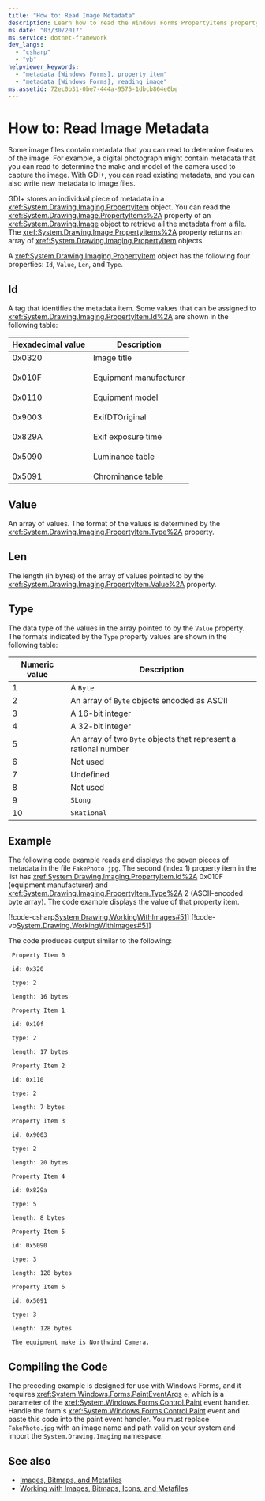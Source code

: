 ```yaml
---
title: "How to: Read Image Metadata"
description: Learn how to read the Windows Forms PropertyItems property of an Image object to retrieve all the metadata from a file.
ms.date: "03/30/2017"
ms.service: dotnet-framework
dev_langs:
  - "csharp"
  - "vb"
helpviewer_keywords:
  - "metadata [Windows Forms], property item"
  - "metadata [Windows Forms], reading image"
ms.assetid: 72ec0b31-0be7-444a-9575-1dbcb864e0be
---
```

# How to: Read Image Metadata

Some image files contain metadata that you can read to determine features of the image. For example, a digital photograph might contain metadata that you can read to determine the make and model of the camera used to capture the image. With GDI+, you can read existing metadata, and you can also write new metadata to image files.

GDI+ stores an individual piece of metadata in a <xref:System.Drawing.Imaging.PropertyItem> object. You can read the <xref:System.Drawing.Image.PropertyItems%2A> property of an <xref:System.Drawing.Image> object to retrieve all the metadata from a file. The <xref:System.Drawing.Image.PropertyItems%2A> property returns an array of <xref:System.Drawing.Imaging.PropertyItem> objects.

A <xref:System.Drawing.Imaging.PropertyItem> object has the following four properties: `Id`, `Value`, `Len`, and `Type`.

## Id

A tag that identifies the metadata item. Some values that can be assigned to <xref:System.Drawing.Imaging.PropertyItem.Id%2A> are shown in the following table:

|Hexadecimal value|Description|
|-----------------------|-----------------|
|0x0320<br /><br /> 0x010F<br /><br /> 0x0110<br /><br /> 0x9003<br /><br /> 0x829A<br /><br /> 0x5090<br /><br /> 0x5091|Image title<br /><br /> Equipment manufacturer<br /><br /> Equipment model<br /><br /> ExifDTOriginal<br /><br /> Exif exposure time<br /><br /> Luminance table<br /><br /> Chrominance table|

## Value

An array of values. The format of the values is determined by the <xref:System.Drawing.Imaging.PropertyItem.Type%2A> property.

## Len

The length (in bytes) of the array of values pointed to by the <xref:System.Drawing.Imaging.PropertyItem.Value%2A> property.

## Type

The data type of the values in the array pointed to by the `Value` property. The formats indicated by the `Type` property values are shown in the following table:

|Numeric value|Description|
|-------------------|-----------------|
|1|A `Byte`|
|2|An array of `Byte` objects encoded as ASCII|
|3|A 16-bit integer|
|4|A 32-bit integer|
|5|An array of two `Byte` objects that represent a rational number|
|6|Not used|
|7|Undefined|
|8|Not used|
|9|`SLong`|
|10|`SRational`|

## Example
  
The following code example reads and displays the seven pieces of metadata in the file `FakePhoto.jpg`. The second (index 1) property item in the list has <xref:System.Drawing.Imaging.PropertyItem.Id%2A> 0x010F (equipment manufacturer) and <xref:System.Drawing.Imaging.PropertyItem.Type%2A> 2 (ASCII-encoded byte array). The code example displays the value of that property item.

[!code-csharp[System.Drawing.WorkingWithImages#51](~/samples/snippets/csharp/VS_Snippets_Winforms/System.Drawing.WorkingWithImages/CS/Class1.cs#51)]
[!code-vb[System.Drawing.WorkingWithImages#51](~/samples/snippets/visualbasic/VS_Snippets_Winforms/System.Drawing.WorkingWithImages/VB/Class1.vb#51)]

The code produces output similar to the following:

```output
 Property Item 0
  
 id: 0x320
  
 type: 2

 length: 16 bytes
  
 Property Item 1
  
 id: 0x10f
  
 type: 2
  
 length: 17 bytes
  
 Property Item 2
  
 id: 0x110
  
 type: 2
  
 length: 7 bytes
  
 Property Item 3
  
 id: 0x9003
  
 type: 2
  
 length: 20 bytes
  
 Property Item 4
  
 id: 0x829a
  
 type: 5
  
 length: 8 bytes
  
 Property Item 5
  
 id: 0x5090
  
 type: 3
  
 length: 128 bytes
  
 Property Item 6
  
 id: 0x5091
  
 type: 3
  
 length: 128 bytes
  
 The equipment make is Northwind Camera.
 ```

## Compiling the Code

The preceding example is designed for use with Windows Forms, and it requires <xref:System.Windows.Forms.PaintEventArgs> `e`, which is a parameter of the <xref:System.Windows.Forms.Control.Paint> event handler. Handle the form's <xref:System.Windows.Forms.Control.Paint> event and paste this code into the paint event handler. You must replace `FakePhoto.jpg` with an image name and path valid on your system and import the `System.Drawing.Imaging` namespace.

## See also

- [Images, Bitmaps, and Metafiles](images-bitmaps-and-metafiles.md)
- [Working with Images, Bitmaps, Icons, and Metafiles](working-with-images-bitmaps-icons-and-metafiles.md)
